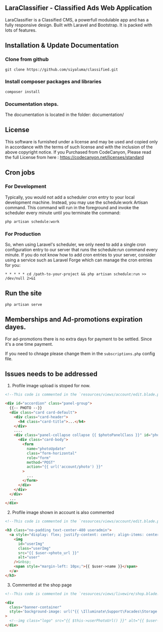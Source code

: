 ## LaraClassifier - Classified Ads Web Application

LaraClassifier is a Classified CMS, a powerfull modulable app and has a fully responsive design. Built with Laravel and Bootstrap. It is packed with lots of features.

## Installation & Update Documentation

### Clone from github

```
git clone https://github.com/siyaluma/classified.git
```

### Install composer packages and libraries

```
composer install
```

### Documentation steps.

The documentation is located in the folder: documentation/

## License

This software is furnished under a license and may be used and copied only in accordance with the terms of such license and with the inclusion of the above copyright notice. If you Purchased from CodeCanyon, Please read the full License from here : https://codecanyon.net/licenses/standard

## Cron jobs

### For Development

Typically, you would not add a scheduler cron entry to your local development machine. Instead, you may use the schedule:work Artisan command. This command will run in the foreground and invoke the scheduler every minute until you terminate the command:

```
php artisan schedule:work
```

### For Production

So, when using Laravel's scheduler, we only need to add a single cron configuration entry to our server that runs the schedule:run command every minute. If you do not know how to add cron entries to your server, consider using a service such as Laravel Forge which can manage the cron entries for you:

```
* * * * * cd /path-to-your-project && php artisan schedule:run >> /dev/null 2>&1
```

## Run the site

```
php artisan serve
```

## Memberships and Ad-promotions expiration dayes.

For ad-promotions there is no extra days for payment to be settled. Since it's a one time payment.

If you need to chnage please change them in the `subscriptions.php` config file.

## Issues needs to be addressed

1. Profile image upload is stoped for now.

```html
<!--This code is commented in the `resources/views/account/edit.blade.php`-->

<div id="accordion" class="panel-group">
  {{-- PHOTO --}}
  <div class="card card-default">
    <div class="card-header">
      <h4 class="card-title">...</h4>
    </div>
    ....
    <div class="panel-collapse collapse {{ $photoPanelClass }}" id="photoPanel">
      <div class="card-body">
        <form
          name="photoUpdate"
          class="form-horizontal"
          role="form"
          method="POST"
          action="{{ url('account/photo') }}"
        >
          ...
        </form>
      </div>
    </div>
  </div>
  ...
</div>
```

2. Profile image shown in account is also commented

```html
<!--This code is commented in the `resources/views/account/edit.blade.php`-->

<h3 class="no-padding text-center-480 useradmin">
  <a style="display: flex; justify-content: center; align-items: center;">
    <img
      id="userImg"
      class="userImg"
      src="{{ $user->photo_url }}"
      alt="user"
    />&nbsp;
    <span style="margin-left: 10px;">{{ $user->name }}</span>
  </a>
</h3>
```

3. Commented at the shop page

```html
<!--This code is commented in the `resources/views/livewire/shop.blade.php`-->

<div
  class="banner-container"
  style='background-image: url("{{ \Illuminate\Support\Facades\Storage::url($user->shop->wallpaper) }}");'
>
  <!--img class="logo" src="{{ $this->userPhotoUrl() }}" alt="{{ $user->name }}" data-testid="" loading="lazy" /-->
</div>
```
